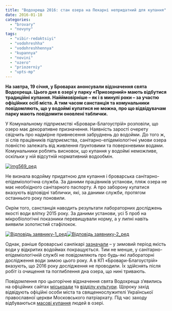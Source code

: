 ```yaml
---
title: "Водохреща 2016: стан озера на Пекарні непридатний для купання"
date: 2016-01-18
categories: 
  - "brovary"
  - "novyny"
tags: 
  - "vibir-redaktsiyi"
  - "vodohreshha"
  - "vodohreshhennya"
  - "kupannya"
  - "novini"
  - "ozero"
  - "priozerniy"
  - "upts-mp"
---
```


**На завтра, 19 січня, у Броварах анонсували відзначення свята Водохреща. Цього дня в озері у парку «Приозерний» мають відбутися традиційні купання. Найймовірніше – як і в минулі роки – за участю офіційних осіб міста. А тим часом санстанція та комунальники повідомляють, що у водоймі купатися не можна, про що відвідувачам парку мають повідомити оновлені таблички.**

У Комунальному підприємстві «Бровари-Благоустрій» розповіли, що озеро має декоративне призначення. Наявність зарості очерету свідчить про надмірне привнесення забруднень до водойми. До того ж, зі слів працівників підприємства, санітарно-епідеміологічні умови озера повністю залежать від живлення ґрунтовими та поверхневими водами. Комунальники роблять висновок, що купання у водоймі неможливе, оскільки у ній відсутній нормативний водообмін.

[![img569_ред](https://mpz.brovary.org/wp-content/uploads/2016/01/img569_red.jpg)](https://mpz.brovary.org/wp-content/uploads/2016/01/img569_red.jpg)

Не визнала водойму придатною для купання і броварська санітарно-епідеміологічна служба. За даними працівників установи, пляж озера не має необхідного санітарного паспорту. А про заборону купатися вказують відповідні таблички, які, за даними служби, протягом останнього року поновили.

Окрім того, санстанція наводить результати лабораторних досліджень якості води влітку 2015 року. За даними установи, усі 5 проб на мікробіологічні показники перевищували норму, а у липні навіть виявили золотистий стафілокок.

 [![Вiдповiдь заявнику-1_ред](https://mpz.brovary.org/wp-content/uploads/2016/01/Vidpovid-zayavnyku-1_red.jpeg)](https://mpz.brovary.org/wp-content/uploads/2016/01/Vidpovid-zayavnyku-1_red.jpeg)[![Вiдповiдь заявнику-2_ред](https://mpz.brovary.org/wp-content/uploads/2016/01/Vidpovid-zayavnyku-2_red.jpeg)](https://mpz.brovary.org/wp-content/uploads/2016/01/Vidpovid-zayavnyku-2_red.jpeg)

Однак, раніше броварські санлікарі [зазначали](https://mpz.brovary.org/chi-bezpechno-kupatisya-u-ozeri-v-parku-priozerniy/) – у зимовий період якість води у відкритих водоймах покращується. Тим не менше, у санітарно-епідеміологічній службі не повідомляють про будь-які лабораторні дослідження води зимою цього року. А в КП «Бровари-Благоустрій» вказують, що 2016 року дослідження не проводили. Їх здійснять після робіт із очищення та поглиблення дна озера, що нині тривають.

Повідомлення про цьогорічне відзначення свята Водохреща з’явились на офіційних сайтах [міськради](https://mpz.brovary.org/anons-miskrada-publikuye-rozklad-rizdvyanyh-zahodiv-u-brovarah/) та [відділу культури](http://www.kulturabr.kiev.ua/content/vodohreshcha-osvyachennya-ozera-u-parku-pryozernyy). Щороку захід відвідують офіційні особи міста та священнослужителі Української православної церкви Московського патріархату. Під час заходу відбуваються [масові купання](https://mpz.brovary.org/navishho-vlada-narazhaye-lyudey-na-nebezpeku/) людей в озері.
